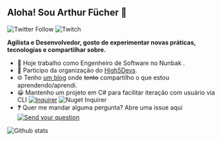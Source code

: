 ## Aloha! Sou Arthur Fücher 👋
![Twitter Follow](https://img.shields.io/twitter/follow/thur?style=flat-square)
![Twitch](https://img.shields.io/twitch/status/afucher?style=flat-square)

**Agilista e Desenvolvedor, gosto de experimentar novas práticas, tecnologias e compartilhar sobre.**  


* 💜  Hoje trabalho como Engenheiro de Software no Nunbak .
* 🙏  Participo da organização do [High5Devs](http://high5devs.com/).
* 🌐  Tenho [um blog](https://afucher.github.io) onde ~~tento~~ compartilho o que estou aprendendo/aprendi.
* 😀  Mantenho um projeto em C# para facilitar iteração com usuário via CLI  [![Inquirer](https://badgen.net/badge/project/Inquirer?icon=github&label)](https://github.com/afucher/Inquirer) ![Nuget Inquirer](https://badgen.net/nuget/v/Inquirer/latest)
* ❓ Quer me mandar alguma pergunta? Abre uma issue aqui [![Send your question](https://badgen.net/github/open-issues/afucher/afucher)](https://github.com/afucher/afucher/issues)



![Github stats](https://github-readme-stats.vercel.app/api?username=afucher&theme=radical&count_private=true&show_icons=true)
